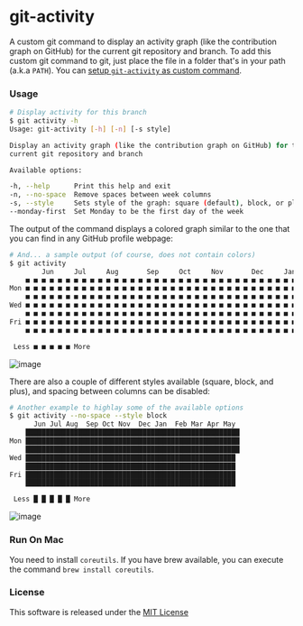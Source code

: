 # git-activity

A custom git command to display an activity graph (like the contribution graph on GitHub) for the current git repository and branch. To add this custom git command to git, just place the file in a folder that's in your path (a.k.a `PATH`). You can [setup `git-activity` as custom command](https://github.com/aaossa/git-activity/wiki/Setup-'git-activity'-as-custom-command).

### Usage

```bash
# Display activity for this branch
$ git activity -h
Usage: git-activity [-h] [-n] [-s style]

Display an activity graph (like the contribution graph on GitHub) for the
current git repository and branch

Available options:

-h, --help      Print this help and exit
-n, --no-space  Remove spaces between week columns
-s, --style     Sets style of the graph: square (default), block, or plus
--monday-first  Set Monday to be the first day of the week
```

The output of the command displays a colored graph similar to the one that you can find in any GitHub profile webpage:

```bash
# And... a sample output (of course, does not contain colors)
$ git activity
        Jun     Jul     Aug       Sep     Oct     Nov       Dec     Jan       Feb     Mar     Apr     May     
    ■ ■ ■ ■ ■ ■ ■ ■ ■ ■ ■ ■ ■ ■ ■ ■ ■ ■ ■ ■ ■ ■ ■ ■ ■ ■ ■ ■ ■ ■ ■ ■ ■ ■ ■ ■ ■ ■ ■ ■ ■ ■ ■ ■ ■ ■ ■ ■ ■ ■ ■ ■ ■ 
Mon ■ ■ ■ ■ ■ ■ ■ ■ ■ ■ ■ ■ ■ ■ ■ ■ ■ ■ ■ ■ ■ ■ ■ ■ ■ ■ ■ ■ ■ ■ ■ ■ ■ ■ ■ ■ ■ ■ ■ ■ ■ ■ ■ ■ ■ ■ ■ ■ ■ ■ ■ ■ ■
    ■ ■ ■ ■ ■ ■ ■ ■ ■ ■ ■ ■ ■ ■ ■ ■ ■ ■ ■ ■ ■ ■ ■ ■ ■ ■ ■ ■ ■ ■ ■ ■ ■ ■ ■ ■ ■ ■ ■ ■ ■ ■ ■ ■ ■ ■ ■ ■ ■ ■ ■ ■ ■ 
Wed ■ ■ ■ ■ ■ ■ ■ ■ ■ ■ ■ ■ ■ ■ ■ ■ ■ ■ ■ ■ ■ ■ ■ ■ ■ ■ ■ ■ ■ ■ ■ ■ ■ ■ ■ ■ ■ ■ ■ ■ ■ ■ ■ ■ ■ ■ ■ ■ ■ ■ ■ ■ 
    ■ ■ ■ ■ ■ ■ ■ ■ ■ ■ ■ ■ ■ ■ ■ ■ ■ ■ ■ ■ ■ ■ ■ ■ ■ ■ ■ ■ ■ ■ ■ ■ ■ ■ ■ ■ ■ ■ ■ ■ ■ ■ ■ ■ ■ ■ ■ ■ ■ ■ ■ ■
Fri ■ ■ ■ ■ ■ ■ ■ ■ ■ ■ ■ ■ ■ ■ ■ ■ ■ ■ ■ ■ ■ ■ ■ ■ ■ ■ ■ ■ ■ ■ ■ ■ ■ ■ ■ ■ ■ ■ ■ ■ ■ ■ ■ ■ ■ ■ ■ ■ ■ ■ ■ ■
    ■ ■ ■ ■ ■ ■ ■ ■ ■ ■ ■ ■ ■ ■ ■ ■ ■ ■ ■ ■ ■ ■ ■ ■ ■ ■ ■ ■ ■ ■ ■ ■ ■ ■ ■ ■ ■ ■ ■ ■ ■ ■ ■ ■ ■ ■ ■ ■ ■ ■ ■ ■

 Less ■ ■ ■ ■ ■ More
```

![image](https://user-images.githubusercontent.com/10425834/170083409-9ac54a18-8de5-4a7d-8338-375d285e5547.png)

There are also a couple of different styles available (square, block, and plus), and spacing between columns can be disabled:

```bash
# Another example to highlay some of the available options
$ git activity --no-space --style block
      Jun Jul Aug  Sep Oct Nov  Dec Jan  Feb Mar Apr May 
    █████████████████████████████████████████████████████
Mon █████████████████████████████████████████████████████
    █████████████████████████████████████████████████████
Wed ████████████████████████████████████████████████████
    ████████████████████████████████████████████████████
Fri ████████████████████████████████████████████████████
    ████████████████████████████████████████████████████

 Less █ █ █ █ █ More
```

![image](https://user-images.githubusercontent.com/10425834/170083883-6145a11f-b6d8-490e-a751-45c2d6552698.png)

### Run On Mac

You need to install `coreutils`. If you have brew available, you can execute the command `brew install coreutils`.

### License

This software is released under the [MIT License](https://opensource.org/licenses/MIT)
